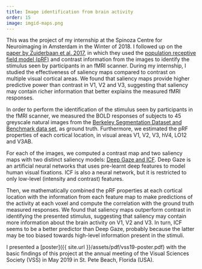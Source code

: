 ```yaml
---
title: Image identification from brain activity
order: 15
image: imgid-maps.png
---
```

This was the project of my internship at the Spinoza Centre for Neuroimaging in Amsterdam in the Winter of 2018. I followed up on the [paper by Zuiderbaan et al. 2017](https://www.ncbi.nlm.nih.gov/pmc/articles/PMC5603170/), in which they used the [population receptive field model (pRF)](https://www.ncbi.nlm.nih.gov/pubmed/17977024) and contrast information from the images to identify the stimulus seen by participants in an fMRI scanner. During my internship, I studied the effectiveness of saliency maps compared to contrast on multiple visual cortical areas. We found that saliency maps provide higher predictive power than contrast in V1, V2 and V3, suggesting that saliency may contain richer information that better explains the measured fMRI responses.

In order to perform the identification of the stimulus seen by participants in the fMRI scanner, we measured the BOLD responses of subjects to 45 greyscale natural images from the [Berkeley Segmentation Dataset and Benchmark data set](https://ieeexplore.ieee.org/document/937655), as ground truth. Furthermore, we estimated the pRF properties of each cortical location, in visual areas V1, V2, V3, hV4, LO12 and V3AB.

For each of the images, we computed a contrast map and two saliency maps with two distinct saliency models: [Deep Gaze and ICF](https://ieeexplore.ieee.org/document/8237775). Deep Gaze is an artificial neural networks that uses pre-learnt deep features to model human visual fixations. ICF is also a neural network, but it is restricted to only low-level (intensity and contrast) features.

Then, we mathematically combined the pRF properties at each cortical location with the information from each feature map to make predictions of the activity at each voxel and compute the correlation with the ground truth measured responses. We found that saliency maps outperform contrast in identifying the presented stimulus, suggesting that saliency may contain more information about the brain activity on V1, V2 and V3. In turn, ICF seems to be a better predictor than Deep Gaze, probably because the latter may be too biased towards high-level information present in the stimuli.

I presented a [poster]({{ site.url }}/assets/pdf/vss19-poster.pdf) with the basic findings of this project at the annual meeting of the Visual Sciences Society (VSS) in May 2019 in St. Pete Beach, Florida (USA).
